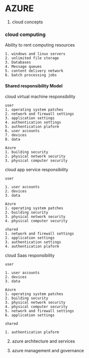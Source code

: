 # AZURE

1. cloud concepts

### cloud computing

Ability to rent computing resources

    1. windows and linux servers
    2. unlimited file storage
    3. Databases
    4. Message queues
    5. content delivery network
    6. batch processing jobs

#### Shared responsibility Model

cloud virtual machine responsibility

    user
    1. operating system patches
    2. network and firewall settings
    3. application settings
    4. authentication settings
    5. authentication plaform
    6. user accounts
    7. devices
    8. data

    Azure
    1. building security
    2. physical network security
    3. physical computer security

cloud app service responsibility

    user

    1. user accounts
    2. devices
    3. data

    Azure
    1. operating system patches
    2. building security
    3. physical network security
    4. physical computer security

    shared
    1. network and firewall settings
    2. application settings
    3. authentication settings
    4. authentication plaform

cloud Saas responsibility

    user

    1. user accounts
    2. devices
    3. data

    Azure
    1. operating system patches
    2. building security
    3. physical network security
    4. physical computer security
    5. network and firewall settings
    6. application settings

    shared

    1. authentication plaform

2. azure architecture and services

3. azure management and governance
